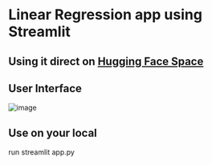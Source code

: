 # Linear Regression app using Streamlit

## Using it direct on [Hugging Face Space](https://huggingface.co/spaces/Lavatus/Linear_Regression/tree/main)

## User Interface
![image](https://user-images.githubusercontent.com/59205970/225296789-8877e675-e870-4049-af21-56466cb441b0.png)

## Use on your local
run streamlit app.py
